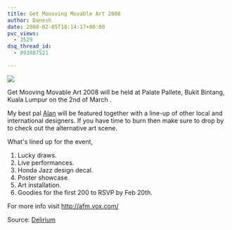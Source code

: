 ```yaml
---
title: Get Moooving Movable Art 2008
author: Danesh
date: 2008-02-05T18:14:17+00:00
pvc_views:
  - 3529
dsq_thread_id:
  - 893887521

---
```

[<img src="http://img246.imageshack.us/img246/7597/2194883053452247df25oscb8.jpg" border="0" />][1]

Get Mooving Movable Art 2008 will be held at Palate Pallete, Bukit Bintang, Kuala Lumpur on the 2nd of March .

My best pal [Alan][2] will be featured together with a line-up of other local and international designers. If you have time to burn then make sure to drop by to check out the alternative art scene.

What's lined up for the event,

1. Lucky draws.  
2. Live performances.  
3. Honda Jazz design decal.  
4. Poster showcase.  
5. Art installation.  
6. Goodies for the first 200 to RSVP by Feb 20th.

For more info visit http://afm.vox.com/

Source: [Delirium][3]

 [1]: http://img172.imageshack.us/img172/1720/2194883053452247df25ohl9.jpg
 [2]: http://alanbernard.com/mayhem/blog/get-moooving-movable-art-2008/
 [3]: http://www.abinesh.com/delirium/posts/alanbernardcom/